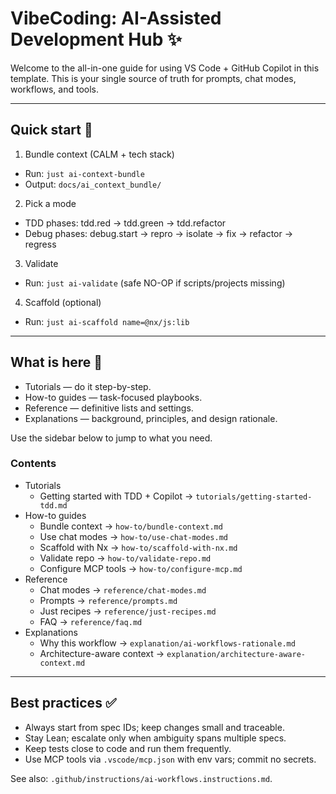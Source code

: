 # VibeCoding: AI-Assisted Development Hub ✨

Welcome to the all-in-one guide for using VS Code + GitHub Copilot in this template. This is your single source of truth for prompts, chat modes, workflows, and tools.

---

## Quick start 🚀

1. Bundle context (CALM + tech stack)

- Run: `just ai-context-bundle`
- Output: `docs/ai_context_bundle/`

2. Pick a mode

- TDD phases: tdd.red → tdd.green → tdd.refactor
- Debug phases: debug.start → repro → isolate → fix → refactor → regress

3. Validate

- Run: `just ai-validate` (safe NO-OP if scripts/projects missing)

4. Scaffold (optional)

- Run: `just ai-scaffold name=@nx/js:lib`

---

## What is here 🧭

- Tutorials — do it step-by-step.
- How-to guides — task-focused playbooks.
- Reference — definitive lists and settings.
- Explanations — background, principles, and design rationale.

Use the sidebar below to jump to what you need.

### Contents

- Tutorials
  - Getting started with TDD + Copilot → `tutorials/getting-started-tdd.md`
- How-to guides
  - Bundle context → `how-to/bundle-context.md`
  - Use chat modes → `how-to/use-chat-modes.md`
  - Scaffold with Nx → `how-to/scaffold-with-nx.md`
  - Validate repo → `how-to/validate-repo.md`
  - Configure MCP tools → `how-to/configure-mcp.md`
- Reference
  - Chat modes → `reference/chat-modes.md`
  - Prompts → `reference/prompts.md`
  - Just recipes → `reference/just-recipes.md`
  - FAQ → `reference/faq.md`
- Explanations
  - Why this workflow → `explanation/ai-workflows-rationale.md`
  - Architecture-aware context → `explanation/architecture-aware-context.md`

---

## Best practices ✅

- Always start from spec IDs; keep changes small and traceable.
- Stay Lean; escalate only when ambiguity spans multiple specs.
- Keep tests close to code and run them frequently.
- Use MCP tools via `.vscode/mcp.json` with env vars; commit no secrets.

See also: `.github/instructions/ai-workflows.instructions.md`.
